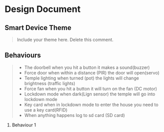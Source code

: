 # Design Document

## Smart Device Theme

> Include your theme here. Delete this comment.


## Behaviours

> - The doorbell when you hit a button it makes a sound(buzzer)
>- Force door when within a distance (PIR) the door will open(servo)
>- Temple lighting when turned (pot) the lights will change brightness (traffic lights)
>- Force fan when you hit a button it will turn on the fan (DC motor)
>- Lockdown mode when dark(Lign sensor) the temple will go into lockdown mode
>- Key card when in lockdown mode to enter the house you need to use a key card(RFID)
>- When anything happens log to sd card (SD card)


1. Behaviour 1